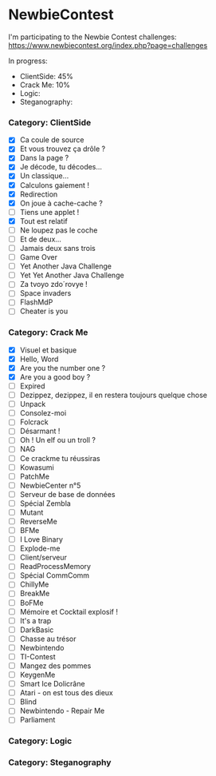 # NewbieContest

I'm participating to the Newbie Contest challenges: https://www.newbiecontest.org/index.php?page=challenges

In progress:
  - ClientSide: 45%
  - Crack Me: 10%
  - Logic:
  - Steganography:

### Category: ClientSide

- [x] Ca coule de source
- [x] Et vous trouvez ça drôle ?
- [x] Dans la page ?
- [x] Je décode, tu décodes...
- [x] Un classique...
- [x] Calculons gaiement !
- [x] Redirection
- [x] On joue à cache-cache ?
- [ ] Tiens une applet !
- [x] Tout est relatif
- [ ] Ne loupez pas le coche
- [ ] Et de deux...
- [ ] Jamais deux sans trois
- [ ] Game Over
- [ ] Yet Another Java Challenge
- [ ] Yet Yet Another Java Challenge
- [ ] Za tvoyo zdo´rovye !
- [ ] Space invaders
- [ ] FlashMdP
- [ ] Cheater is you

### Category: Crack Me

- [x] Visuel et basique
- [x] Hello, Word
- [x] Are you the number one ? 
- [x] Are you a good boy ?
- [ ] Expired
- [ ] Dezippez, dezippez, il en restera toujours quelque chose
- [ ] Unpack
- [ ] Consolez-moi
- [ ] Folcrack
- [ ] Désarmant !
- [ ] Oh ! Un elf ou un troll ?
- [ ] NAG
- [ ] Ce crackme tu réussiras
- [ ] Kowasumi
- [ ] PatchMe
- [ ] NewbieCenter n°5
- [ ] Serveur de base de données
- [ ] Spécial Zembla
- [ ] Mutant
- [ ] ReverseMe
- [ ] BFMe
- [ ] I Love Binary
- [ ] Explode-me
- [ ] Client/serveur
- [ ] ReadProcessMemory
- [ ] Spécial CommComm
- [ ] ChillyMe
- [ ] BreakMe
- [ ] BoFMe
- [ ] Mémoire et Cocktail explosif !
- [ ] It's a trap
- [ ] DarkBasic
- [ ] Chasse au trésor
- [ ] Newbintendo
- [ ] TI-Contest
- [ ] Mangez des pommes
- [ ] KeygenMe
- [ ] Smart Ice Dolicrâne
- [ ] Atari - on est tous des dieux
- [ ] Blind
- [ ] Newbintendo - Repair Me
- [ ] Parliament

### Category: Logic

### Category: Steganography

